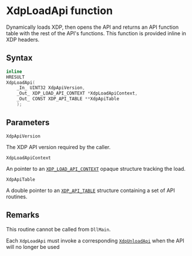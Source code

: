 # XdpLoadApi function

Dynamically loads XDP, then opens the API and returns an API function table with the rest of the API's functions. This function is provided inline in XDP headers.

## Syntax

```C
inline
HRESULT
XdpLoadApi(
    _In_ UINT32 XdpApiVersion,
    _Out_ XDP_LOAD_API_CONTEXT *XdpLoadApiContext,
    _Out_ CONST XDP_API_TABLE **XdpApiTable
    );
```

## Parameters

`XdpApiVersion`

The XDP API version required by the caller.

`XdpLoadApiContext`

An pointer to an [`XDP_LOAD_API_CONTEXT`](XDP_LOAD_API_CONTEXT.md) opaque structure tracking the load.

`XdpApiTable`

A double pointer to an [`XDP_API_TABLE`](XDP_API_TABLE.md) structure containing a set of API routines.

## Remarks

This routine cannot be called from `DllMain`.

Each `XdpLoadApi` must invoke a corresponding [`XdpUnloadApi`](XdpUnloadApi.md) when the API will no longer be used

